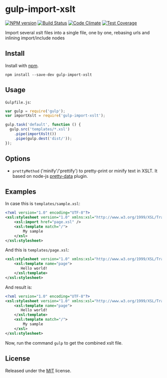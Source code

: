 gulp-import-xslt
===============
[![NPM version][npm-image]][npm-url]
[![Build Status][travis-image]][travis-url]
[![Code Climate][code-climate-image]][code-climate-url]
[![Test Coverage][coverage-image]][coverage-url]

Import several xslt files into a single file, one by one, rebasing urls and inlining import/include nodes

## Install

Install with [npm](https://npmjs.org/package/gulp-import-xslt).

```
npm install --save-dev gulp-import-xslt
```

## Usage

`Gulpfile.js`:
```js
var gulp = require('gulp');
var importXslt = require('gulp-import-xslt');

gulp.task('default', function () {
  gulp.src('templates/*.xsl')
    .pipe(importXslt())
    .pipe(gulp.dest('dist/'));
});
```

## Options

- `prettyMethod` ('minify'/'prettify') to pretty-print or minify text in XSLT. It based on node-js [pretty-data](https://github.com/vkiryukhin/pretty-data) plugin.

## Examples

In case this is `templates/sample.xsl`:

```xml
<?xml version="1.0" encoding="UTF-8"?>
<xsl:stylesheet version="1.0" xmlns:xsl="http://www.w3.org/1999/XSL/Transform">
	<xsl:import href="page.xsl" />
	<xsl:template match="/">
		My sample
	</xsl>
</xsl:stylesheet>
```

And this is `templates/page.xsl`:

```xml
<xsl:stylesheet version="1.0" xmlns:xsl="http://www.w3.org/1999/XSL/Transform">
	<xsl:template name="page">
	   Hello world!
	</xsl:template>
</xsl:stylesheet>
```

And result is:
```xml
<?xml version="1.0" encoding="UTF-8"?>
<xsl:stylesheet version="1.0" xmlns:xsl="http://www.w3.org/1999/XSL/Transform">
	<xsl:template name="page">
       Hello world!
	</xsl:template>
	<xsl:template match="/">
    	My sample
    </xsl>
</xsl:stylesheet>
```

Now, run the command `gulp` to get the combined xslt file.

## License

Released under the [MIT](LICENSE) license.

[npm-image]: https://img.shields.io/npm/v/gulp-import-xslt.svg?style=flat-square
[npm-url]: https://npmjs.org/package/gulp-import-xslt
[travis-image]: https://img.shields.io/travis/misterion/gulp-import-xslt.svg?style=flat-square
[travis-url]: https://travis-ci.org/misterion/gulp-import-xslt
[code-climate-image]: https://codeclimate.com/github/misterion/gulp-import-xslt/badges/gpa.svg
[code-climate-url]: https://codeclimate.com/github/misterion/gulp-import-xslt
[coverage-image]: https://codeclimate.com/github/misterion/gulp-import-xslt/badges/coverage.svg
[coverage-url]: https://codeclimate.com/github/misterion/gulp-import-xslt